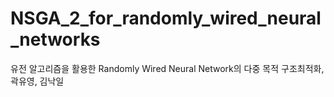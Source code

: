 # NSGA_2_for_randomly_wired_neural_networks
유전 알고리즘을 활용한 Randomly Wired Neural Network의 다중 목적 구조최적화, 곽유영, 김낙일
